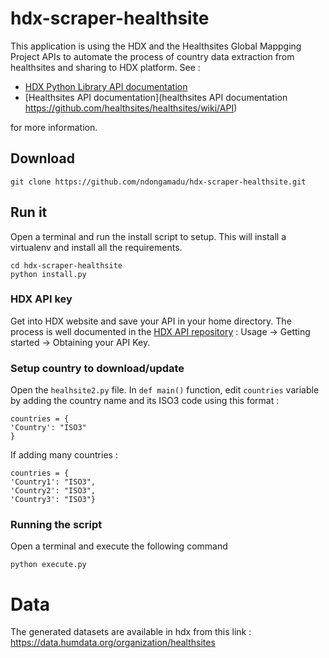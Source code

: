 # hdx-scraper-healthsite
This application is using the HDX and the Healthsites Global Mappging Project APIs to automate the process of country data extraction from healthsites and sharing to HDX platform.
See :
- [HDX Python Library API documentation](https://github.com/OCHA-DAP/hdx-python-api)
- [Healthsites API documentation](healthsites API documentation https://github.com/healthsites/healthsites/wiki/API)

for more information.

## Download
```
git clone https://github.com/ndongamadu/hdx-scraper-healthsite.git
```
## Run it
Open a terminal and run the install script to setup. This will install a virtualenv and install all the requirements.
```
cd hdx-scraper-healthsite
python install.py
```
### HDX API key 
Get into HDX website and save your API in your home directory.
The process is well documented in the [HDX API repository](https://github.com/OCHA-DAP/hdx-python-api) : Usage -> Getting started -> Obtaining your API Key.

### Setup country to download/update
Open the ```healhsite2.py``` file. 
In ```def main()``` function, edit ```countries``` variable by adding the country name and its ISO3 code using this format : 
```
countries = {
'Country': "ISO3"
}
```

If adding many countries : 
```
countries = {
'Country1': "ISO3",
'Country2': "ISO3",
'Country3': "ISO3"}
```

### Running the script
Open a terminal and execute the following command 
```
python execute.py
```

# Data
The generated datasets are available in hdx from this link : https://data.humdata.org/organization/healthsites